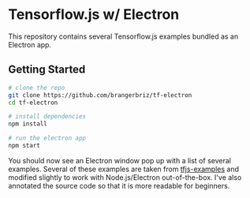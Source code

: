 # Tensorflow.js w/ Electron

This repository contains several Tensorflow.js examples bundled as an Electron app.

## Getting Started

```bash
# clone the repo
git clone https://github.com/brangerbriz/tf-electron
cd tf-electron

# install dependencies
npm install

# run the electron app
npm start
```
You should now see an Electron window pop up with a list of several examples. Several of these examples are taken from [tfjs-examples](https://github.com/tensorflow/tfjs-examples) and modified slightly to work with Node.js/Electron out-of-the-box. I've also annotated the source code so that it is more readable for beginners.
